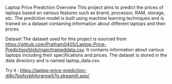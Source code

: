 Laptop Price Prediction
Overview
This project aims to predict the prices of laptops based on various features such as brand, processor, RAM, storage, etc. The prediction model is built using machine learning techniques and is trained on a dataset containing information about different laptops and their prices.

Dataset
The dataset used for this project is sourced from https://github.com/Pratham0405/Laptop-Price-Prediction/blob/main/traineddata.csv. It contains information about various laptops including their specifications and prices. The dataset is stored in the data directory and is named laptop_data.csv.

Try it  : 
https://laptop-price-prediction-di8x7bqfsybhfprgrgw57g.streamlit.app/
